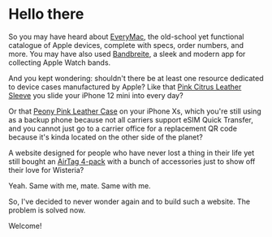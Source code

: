 # Hello there

So you may have heard about [EveryMac](https://everymac.com/), the old-school yet functional catalogue of Apple devices, complete with specs, order numbers, and more. You may have also used [Bandbreite](https://bandbreite.watch/), a sleek and modern app for collecting Apple Watch bands.

And you kept wondering: shouldn't there be at least one resource dedicated to device cases manufactured by Apple? Like that [Pink Citrus Leather Sleeve](iphone12#Late_2020) you slide your iPhone 12 mini into every day?

Or that [Peony Pink Leather Case](iphonex#Late_2018) on your iPhone Xs, which you're still using as a backup phone because not all carriers support eSIM Quick Transfer, and you cannot just go to a carrier office for a replacement QR code because it's kinda located on the other side of the planet?

A website designed for people who have never lost a thing in their life yet still bought an [AirTag 4-pack](airtag#Late_2021) with a bunch of accessories just to show off their love for Wisteria?

Yeah. Same with me, mate. Same with me.

So, I've decided to never wonder again and to build such a website. The problem is solved now.

Welcome!

